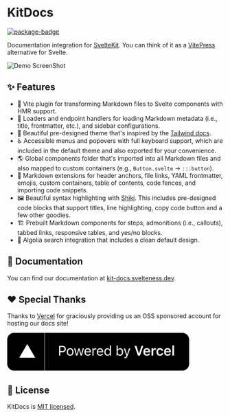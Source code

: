 # KitDocs

[![package-badge]][package]

Documentation integration for [SvelteKit][sveltekit]. You can think of it as a
[VitePress](https://vitepress.vuejs.org) alternative for Svelte.

![Demo ScreenShot](./assets/img/svelte.png)

## ✨ Features

- 📝 Vite plugin for transforming Markdown files to Svelte components with HMR support.
- 📡 Loaders and endpoint handlers for loading Markdown metadata (i.e., title, frontmatter, etc.),
  and sidebar configurations.
- 🎨 Beautiful pre-designed theme that's inspired by the [Tailwind docs](https://tailwindcss.com/docs/installation).
- :wheelchair: Accessible menus and popovers with full keyboard support, which are included
  in the default theme and also exported for your convenience.
- 🌎 Global components folder that's imported into all Markdown files
  and also mapped to custom containers (e.g., `Button.svelte` -> `:::button`).
- 🧩 Markdown extensions for header anchors, file links, YAML frontmatter, emojis, custom
  containers, table of contents, code fences, and importing code snippets.
- 🖼️ Beautiful syntax highlighting with [Shiki](https://shiki.matsu.io). This
  includes pre-designed code blocks that support titles, line highlighting, copy code button and a
  few other goodies.
- 🏗️ Prebuilt Markdown components for steps, admonitions (i.e., callouts),
  tabbed links, responsive tables, and yes/no blocks.
- 🔎 Algolia search integration that includes a clean default design.

## 📖 Documentation

You can find our documentation at [kit-docs.svelteness.dev](https://kit-docs.svelteness.dev).

[package]: https://www.npmjs.com/package/@svelteness/kit-docs
[package-badge]: https://img.shields.io/npm/v/@svelteness/kit-docs/latest
[sveltekit]: https://kit.svelte.dev
[vite]: https://vitejs.dev

## ❤️ Special Thanks

Thanks to [Vercel](https://vercel.com) for graciously providing us an OSS sponsored account
for hosting our docs site!

[![Powered by Vercel](./assets/img/vercel.svg)](https://vercel.com/?utm_source=[svelteness]&utm_campaign=oss)

## 📝 License

KitDocs is [MIT licensed](./LICENSE).
